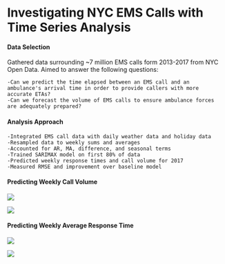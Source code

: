 # Investigating NYC EMS Calls with Time Series Analysis

#### Data Selection 

Gathered data surrounding ~7 million EMS calls form 2013-2017 from NYC Open Data. Aimed to answer the following questions: 

    -Can we predict the time elapsed between an EMS call and an ambulance's arrival time in order to provide callers with more      accurate ETAs? 
    -Can we forecast the volume of EMS calls to ensure ambulance forces are adequately prepared? 

#### Analysis Approach 

    -Integrated EMS call data with daily weather data and holiday data 
    -Resampled data to weekly sums and averages
    -Accounted for AR, MA, difference, and seasonal terms
    -Trained SARIMAX model on first 80% of data
    -Predicted weekly response times and call volume for 2017
    -Measured RMSE and improvement over baseline model 
    
#### Predicting Weekly Call Volume 

![](https://github.com/kahartman2/beautiful_coffee/blob/master/weekly_call_volume.png)

![](https://github.com/kahartman2/beautiful_coffee/blob/master/weekly_call_volume_facebook.png)

#### Predicting Weekly Average Response Time 

![](https://github.com/kahartman2/beautiful_coffee/blob/master/weekly_average_time.png)

![](https://github.com/kahartman2/beautiful_coffee/blob/master/weekly_average_time_facebook.png)
